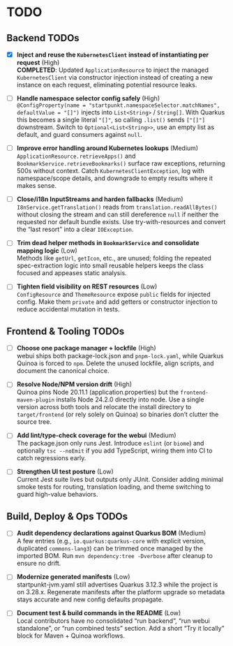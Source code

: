 # TODO

## Backend TODOs

- [x] **Inject and reuse the `KubernetesClient` instead of instantiating per request** (High)  
  **COMPLETED**: Updated `ApplicationResource` to inject the managed `KubernetesClient` via constructor injection instead of creating a new instance on each request, eliminating potential resource leaks.

- [ ] **Handle namespace selector config safely** (High)  
  `@ConfigProperty(name = "startpunkt.namespaceSelector.matchNames", defaultValue = "[]")` injects into `List<String>` / `String[]`. With Quarkus this becomes a single literal `"[]"`, so calling `.list()` sends `["[]"]` downstream. Switch to `Optional<List<String>>`, use an empty list as default, and guard consumers against `null`.

- [ ] **Improve error handling around Kubernetes lookups** (Medium)  
  `ApplicationResource.retrieveApps()` and `BookmarkService.retrieveBookmarks()` surface raw exceptions, returning 500s without context. Catch `KubernetesClientException`, log with namespace/scope details, and downgrade to empty results where it makes sense.

- [ ] **Close/i18n InputStreams and harden fallbacks** (Medium)  
  `I8nService.getTranslation()` reads from `translation.readAllBytes()` without closing the stream and can still dereference `null` if neither the requested nor default bundle exists. Use try-with-resources and convert the “last resort” into a clear `IOException`.

- [ ] **Trim dead helper methods in `BookmarkService` and consolidate mapping logic** (Low)  
  Methods like `getUrl`, `getIcon`, etc., are unused; folding the repeated spec-extraction logic into small reusable helpers keeps the class focused and appeases static analysis.

- [ ] **Tighten field visibility on REST resources** (Low)  
  `ConfigResource` and `ThemeResource` expose `public` fields for injected config. Make them `private` and add getters or constructor injection to reduce accidental mutation in tests.

## Frontend & Tooling TODOs

- [ ] **Choose one package manager + lockfile** (High)  
  webui ships both package-lock.json and `pnpm-lock.yaml`, while Quarkus Quinoa is forced to `npm`. Delete the unused lockfile, align scripts, and document the canonical choice.

- [ ] **Resolve Node/NPM version drift** (High)  
  Quinoa pins Node 20.11.1 (application.properties) but the `frontend-maven-plugin` installs Node 24.2.0 directly into node. Use a single version across both tools and relocate the install directory to `target/frontend` (or rely solely on Quinoa) so binaries don’t clutter the source tree.

- [ ] **Add lint/type-check coverage for the webui** (Medium)  
  The package.json only runs Jest. Introduce `eslint` (or `biome`) and optionally `tsc --noEmit` if you add TypeScript, wiring them into CI to catch regressions early.

- [ ] **Strengthen UI test posture** (Low)  
  Current Jest suite lives but outputs only JUnit. Consider adding minimal smoke tests for routing, translation loading, and theme switching to guard high-value behaviors.

## Build, Deploy & Ops TODOs

- [ ] **Audit dependency declarations against Quarkus BOM** (Medium)  
  A few entries (e.g., `io.quarkus:quarkus-core` with explicit version, duplicated `commons-lang3`) can be trimmed once managed by the imported BOM. Run `mvn dependency:tree -Dverbose` after cleanup to ensure no drift.

- [ ] **Modernize generated manifests** (Low)  
  startpunkt-jvm.yaml still advertises Quarkus 3.12.3 while the project is on 3.28.x. Regenerate manifests after the platform upgrade so metadata stays accurate and new config defaults propagate.

- [ ] **Document test & build commands in the README** (Low)  
  Local contributors have no consolidated “run backend”, “run webui standalone”, or “run combined tests” section. Add a short “Try it locally” block for Maven + Quinoa workflows.
